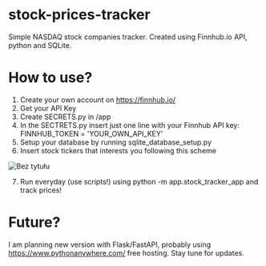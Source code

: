 # stock-prices-tracker
Simple NASDAQ stock companies tracker. Created using Finnhub.io API, python and SQLite.


# How to use?
1) Create your own account on https://finnhub.io/
2) Get your API Key
3) Create SECRETS.py in /app 
4) In the SECTRETS.py insert just one line with your Finnhub API key: 
   FINNHUB_TOKEN = 'YOUR_OWN_API_KEY'
5) Setup your database by running sqlite_database_setup.py
6) Insert stock tickers that interests you following this scheme

![Bez tytułu](https://user-images.githubusercontent.com/16820475/113864224-ed83bb80-97aa-11eb-8ad2-9ba835d02576.png)


7) Run everyday (use scripts!) using python -m app.stock_tracker_app and track prices!

# Future?
I am planning new version with Flask/FastAPI, probably using https://www.pythonanywhere.com/ free hosting. Stay tune for updates. 

